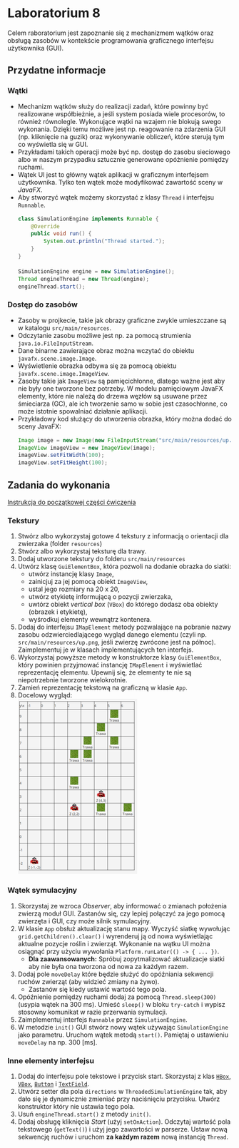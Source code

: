 # Laboratorium 8

Celem raboratorium jest zapoznanie się z mechanizmem wątków oraz obsługą zasobów w kontekście programowania 
graficznego interfejsu użytkownika (GUI).

## Przydatne informacje

### Wątki

* Mechanizm wątków służy do realizacji zadań, które powinny być realizowane współbieżnie, a jeśli system posiada wiele
  procesorów, to również równolegle. Wykonujące wątki na wzajem nie blokują swego wykonania.
  Dzięki temu możliwe jest np. reagowanie na zdarzenia GUI (np. kliknięcie na guzik) oraz wykonywanie obliczeń, które
  sterują tym co wyświetla się w GUI.
* Przykładami takich operacji może być np. dostęp do zasobu sieciowego albo w naszym przypadku sztucznie generowane opóżnienie pomiędzy ruchami.
* Wątek UI jest to główny wątek aplikacji w graficznym interfejsem użytkownika. Tylko ten wątek może modyfikować zawartość sceny w *JavaFX*.
* Aby stworzyć wątek możemy skorzystać z klasy `Thread` i interfejsu `Runnable`.
    ```java
    class SimulationEngine implements Runnable {
        @Override
        public void run() {
            System.out.println("Thread started.");
        }
    }
    
    SimulationEngine engine = new SimulationEngine();
    Thread engineThread = new Thread(engine);
    engineThread.start();
    ```

### Dostęp do zasobów

* Zasoby w projkecie, takie jak obrazy graficzne zwykle umieszczane są w katalogu `src/main/resources`.
* Odczytanie zasobu możliwe jest np. za pomocą strumienia `java.io.FileInputStream`.
* Dane binarne zawierające obraz można wczytać do obiektu `javafx.scene.image.Image`.
* Wyświetlenie obrazka odbywa się za pomocą obiektu `javafx.scene.image.ImageView`.
* Zasoby takie jak `ImageView` są pamięcichłonne, dlatego ważne jest aby nie były one tworzone bez potrzeby. 
  W modelu pamięciowym JavaFX elementy, które nie należą do drzewa węzłów są usuwane przez śmieciarza (GC),
  ale ich tworzenie samo w sobie jest czasochłonne, co może istotnie spowalniać działanie aplikacji.
* Przykładowy kod służący do utworzenia obrazka, który można dodać do sceny JavaFX:
    ```java
    Image image = new Image(new FileInputStream("src/main/resources/up.png"));
    ImageView imageView = new ImageView(image);
    imageView.setFitWidth(100);
    imageView.setFitHeight(100);
    ```

## Zadania do wykonania

[Instrukcja do początkowej części ćwiczenia](../lab7/gui.md)


### Tekstury

1. Stwórz albo wykorzystaj gotowe 4 tekstury z informacją o orientacji dla zwierzaka (folder `resources`)
2. Stwórz albo wykorzystaj teksturę dla trawy.
3. Dodaj utworzone tekstury do folderu `src/main/resources`
4. Utwórz klasę `GuiElementBox`, która pozwoli na dodanie obrazka do siatki:
    * utwórz instancję klasy `Image`,
    * zainicjuj za jej pomocą obiekt `ImageView`,
    * ustal jego rozmiary na 20 x 20,
    * utwórz etykietę informującą o pozycji zwierzaka,
    * uwtórz obiekt *vertical box* (`VBox`) do którego dodasz oba obiekty (obrazek i etykietę),
    * wyśrodkuj elementy wewnątrz kontenera.
5. Dodaj do interfejsu `IMapElement` metody pozwalające na pobranie nazwy zasobu odzwierciedlającego wygląd danego elementu (czyli np.
   `src/main/resources/up.png`, jeśli zwierzę zwrócone jest na północ). Zaimplementuj je w klasach implementujących ten
   interfejs.
6. Wykorzystaj powyższe metody w konstruktorze klasy `GuiElementBox`, który powinien przyjmować instancję `IMapElement`
   i wyświetlać reprezentację elementu. Upewnij się, że elementy te nie są niepotrzebnie tworzone wielokrotnie.
7. Zamień reprezentację tekstową na graficzną w klasie `App`.
8. Docelowy wygląd:<br>
![look2](img/look2.png)

### Wątek symulacyjny
1. Skorzystaj ze wzroca *Observer*, aby informować o zmianach położenia zwierzą moduł GUI. Zastanów się, czy lepiej
   połączyć za jego pomocą zwierzęta i GUI, czy może silnik symulacyjny.
2. W klasie `App` obsłuż aktualizację stanu mapy. Wyczyść siatkę wywołując `grid.getChildren().clear()` i 
   wyrenderuj ją od nowa wyświetlając aktualne pozycje roślin i zwierząt. Wykonanie na wątku UI można osiągnąć przy użyciu wywołania `Platform.runLater(() -> { ... })`.
    * **Dla zaawansowanych:** Spróbuj zopytmalizować aktualizacje siatki aby nie była ona tworzona od nowa za każdym razem.
4. Dodaj pole `moveDelay` które będzie służyć do opóźniania sekwencji ruchów zwierząt (aby widzieć zmiany na żywo).
    * Zastanów się kiedy ustawić wartość tego pola.
5. Opóźnienie pomiędzy ruchami dodaj za pomocą `Thread.sleep(300)` (usypia wątek na 300 ms). 
   Umieść `sleep()` w bloku `try-catch` i wypisz stosowny komunikat w razie przerwania symulacji.
6. Zaimplementuj interfejs `Runnable` przez `SimulationEngine`.
7. W metodzie `init()` GUI stwórz nowy wątek używając `SimulationEngine` jako parametru. Uruchom wątek metodą `start()`. 
   Pamiętaj o ustawieniu `moveDelay` na np. 300 [ms].

### Inne elementy interfejsu
1. Dodaj do interfejsu pole tekstowe i przycisk start. Skorzystaj z klas [`HBox`](http://tutorials.jenkov.com/javafx/hbox.html), [`VBox`](http://tutorials.jenkov.com/javafx/vbox.html), [`Button`](http://tutorials.jenkov.com/javafx/button.html) i [`TextField`](http://tutorials.jenkov.com/javafx/textfield.html).
2. Utwórz setter dla pola `directions` w `ThreadedSimulationEngine` tak, aby dało się je dynamicznie zmieniać przy naciśnięciu przycisku. Utwórz konstruktor który nie ustawia tego pola.
3. Usuń `engineThread.start()` z metody `init()`.
4. Dodaj obsługę kliknięcia *Start* (użyj `setOnAction`). Odczytaj wartość pola tekstowego (`getText()`) i użyj jego zawartości w parserze. 
   Ustaw nową sekwencję ruchów i uruchom **za każdym razem** nową instancję `Thread`.
